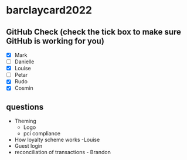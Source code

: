 # barclaycard2022
## GitHub Check (check the tick box to make sure GitHub is working for you)
- [x] Mark
- [ ] Danielle
- [x] Louise
- [ ] Petar
- [x] Rudo
- [x] Cosmin

## questions
- Theming
	- Logo
	- pci compliance
- How loyalty scheme works -Louise
- Guest login
- reconciliation of transactions - Brandon
